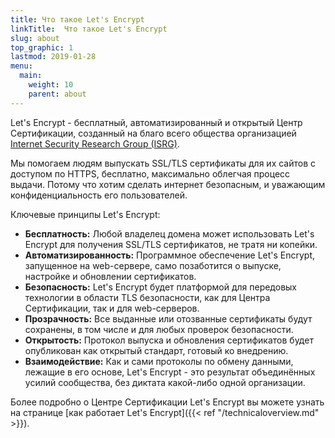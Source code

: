 ```yaml
---
title: Что такое Let's Encrypt
linkTitle:  Что такое Let's Encrypt
slug: about
top_graphic: 1
lastmod: 2019-01-28
menu:
  main:
    weight: 10
    parent: about
---
```

Let's Encrypt - бесплатный, автоматизированный и открытый Центр Сертификации, созданный на благо всего общества организацией [Internet Security Research Group (ISRG)](https://www.abetterinternet.org/).

Мы помогаем людям выпускать SSL/TLS сертификаты для их сайтов с доступом по HTTPS, бесплатно, максимально облегчая процесс выдачи. Потому что хотим сделать интернет безопасным, и уважающим конфиденциальность его пользователей.

Ключевые принципы Let's Encrypt:

* <strong>Бесплатность:</strong> Любой владелец домена может использовать Let's Encrypt для получения SSL/TLS сертификатов, не тратя ни копейки.
* <strong>Автоматизированность:</strong> Программное обеспечение Let's Encrypt, запущенное на web-сервере, само позаботится о выпуске, настройке и обновлении сертификатов.
* <strong>Безопасность:</strong> Let's Encrypt будет платформой для передовых технологии в области TLS безопасности, как для Центра Сертификации, так и для web-серверов.
* <strong>Прозрачность:</strong> Все выданные или отозванные сертификаты будут сохранены, в том числе и для любых проверок безопасности.
* <strong>Открытость:</strong> Протокол выпуска и обновления сертификатов будет опубликован как открытый стандарт, готовый ко внедрению.
* <strong>Взаимодействие:</strong> Как и сами протоколы по обмену данными, лежащие в его основе, Let's Encrypt - это результат объединённых усилий сообщества, без диктата какой-либо одной организации.

Более подробно о Центре Сертификации Let's Encrypt вы можете узнать на странице [как работает Let's Encrypt]({{< ref "/technicaloverview.md" >}}).
